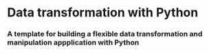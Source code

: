 # Data transformation with Python

### A template for building a flexible data transformation and manipulation appplication with Python
